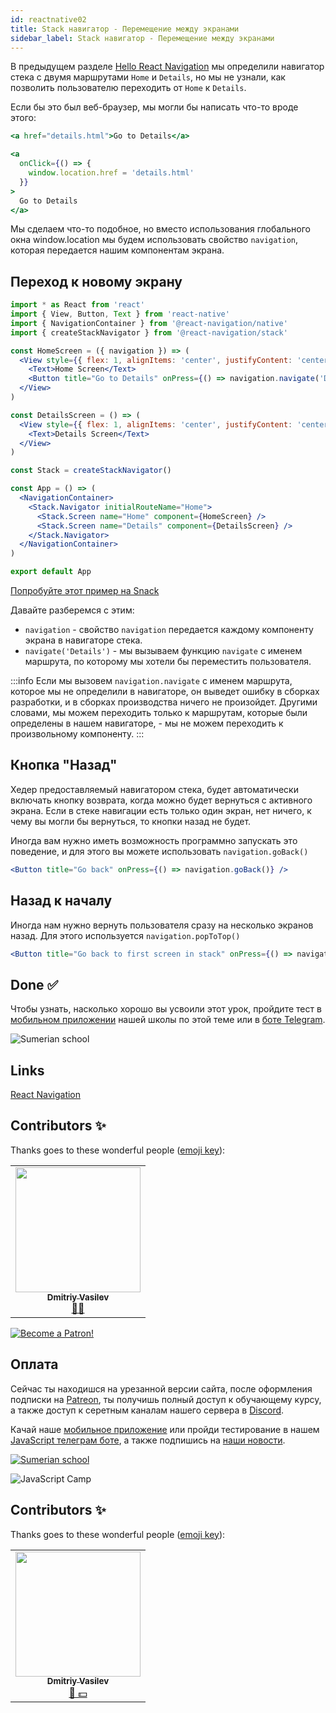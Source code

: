 ```yaml
---
id: reactnative02
title: Stack навигатор - Перемещение между экранами
sidebar_label: Stack навигатор - Перемещение между экранами
---
```


В предыдущем разделе [Hello React Navigation](https://www.jscamp.app/docs/react-navigation/reactnative01) мы определили навигатор стека с двумя маршрутами `Home` и `Details`, но мы не узнали, как позволить пользователю переходить от `Home` к `Details`.

Если бы это был веб-браузер, мы могли бы написать что-то вроде этого:

```jsx
<a href="details.html">Go to Details</a>
```

```jsx
<a
  onClick={() => {
    window.location.href = 'details.html'
  }}
>
  Go to Details
</a>
```
Мы сделаем что-то подобное, но вместо использования глобального окна window.location мы будем использовать свойство `navigation`, которая передается нашим компонентам экрана.

## Переход к новому экрану

```jsx {6,9} title="App.js" 
import * as React from 'react'
import { View, Button, Text } from 'react-native'
import { NavigationContainer } from '@react-navigation/native'
import { createStackNavigator } from '@react-navigation/stack'

const HomeScreen = ({ navigation }) => (
  <View style={{ flex: 1, alignItems: 'center', justifyContent: 'center' }}>
    <Text>Home Screen</Text>
    <Button title="Go to Details" onPress={() => navigation.navigate('Details')} />
  </View>
)

const DetailsScreen = () => (
  <View style={{ flex: 1, alignItems: 'center', justifyContent: 'center' }}>
    <Text>Details Screen</Text>
  </View>
)

const Stack = createStackNavigator()

const App = () => (
  <NavigationContainer>
    <Stack.Navigator initialRouteName="Home">
      <Stack.Screen name="Home" component={HomeScreen} />
      <Stack.Screen name="Details" component={DetailsScreen} />
    </Stack.Navigator>
  </NavigationContainer>
)

export default App
```

[Попробуйте этот пример на Snack](https://snack.expo.io/?platform=android&name=Hello%20React%20Navigation%20%7C%20React%20Navigation&dependencies=%40expo%2Fvector-icons%40*%2C%40react-native-community%2Fmasked-view%40*%2Creact-native-gesture-handler%40*%2Creact-native-pager-view%40*%2Creact-native-paper%40%5E4.7.2%2Creact-native-reanimated%40*%2Creact-native-safe-area-context%40*%2Creact-native-screens%40*%2Creact-native-tab-view%40%5E3.0.0%2C%40react-navigation%2Fbottom-tabs%40%5E6.0.0-next.1%2C%40react-navigation%2Fdrawer%40%5E6.0.0-next.1%2C%40react-navigation%2Fmaterial-bottom-tabs%40%5E6.0.0-next.1%2C%40react-navigation%2Fmaterial-top-tabs%40%5E6.0.0-next.1%2C%40react-navigation%2Fnative%40%5E6.0.0-next.1%2C%40react-navigation%2Fstack%40%5E6.0.0-next.6&hideQueryParams=true&sourceUrl=https%3A%2F%2Freactnavigation.org%2Fexamples%2F6.x%2Fnew-screen.js)

Давайте разберемся с этим:

- `navigation` - свойство `navigation` передается каждому компоненту экрана в навигаторе стека.
- `navigate('Details')` - мы вызываем функцию `navigate` с именем маршрута, по которому мы хотели бы переместить пользователя.

:::info
Если мы вызовем `navigation.navigate` с именем маршрута, которое мы не определили в навигаторе, он выведет ошибку в сборках разработки, и в сборках производства ничего не произойдет. Другими словами, мы можем переходить только к маршрутам, которые были определены в нашем навигаторе, - мы не можем переходить к произвольному компоненту.
:::

## Кнопка "Назад"
Хедер предоставляемый навигатором стека, будет автоматически включать кнопку возврата, когда можно будет вернуться с активного экрана. Если в стеке навигации есть только один экран, нет ничего, к чему вы могли бы вернуться, то кнопки назад не будет.

Иногда вам нужно иметь возможность программно запускать это поведение, и для этого вы можете использовать `navigation.goBack()`

```jsx
<Button title="Go back" onPress={() => navigation.goBack()} />
```

## Назад к началу
Иногда нам нужно вернуть пользователя сразу на несколько экранов назад. Для этого используется `navigation.popToTop()`

```jsx
<Button title="Go back to first screen in stack" onPress={() => navigation.popToTop()} />
```



## Done ✅

Чтобы узнать, насколько хорошо вы усвоили этот урок, пройдите тест в [мобильном приложении](http://onelink.to/njhc95) нашей школы по этой теме или в [боте Telegram](https://t.me/javascriptcamp_bot).

![Sumerian school](/img/app.jpg)

## Links

[React Navigation](https://reactnavigation.org/docs/6.x/navigating)

## Contributors ✨

Thanks goes to these wonderful people ([emoji key](https://allcontributors.org/docs/en/emoji-key)):

<table>
  <tr>
    <td align="center"><a href="https://fullstackserverless.github.io/"><img src="https://avatars0.githubusercontent.com/u/6774813?v=4?s=200" width="200px;" alt=""/><br /><sub><b>Dmitriy Vasilev</b></sub></a><br /> <a href="https://github.com/gHashTag/react-native-village/commits?author=gHashTag" title="Documentation">📖💲</a></td>
  </tr>
</table>

[![Become a Patron!](/img/logo/patreon.jpg)](https://www.patreon.com/bePatron?u=31769291)

## Оплата

Сейчас ты находишся на урезанной версии сайта, после оформления подписки на [Patreon](https://www.patreon.com/javascriptcamp), ты получишь полный доступ к обучающему курсу, а также доступ к серетным каналам нашего сервера в [Discord](https://discord.gg/6GDAfXn).  

Качай наше [мобильное приложение](http://onelink.to/njhc95) или пройди тестирование в нашем [JavaScript телеграм боте](https://t.me/javascriptcamp_bot), а также подпишись на [наши новости](https://t.me/javascriptapp).


[![Sumerian school](/img/app.jpg)](http://onelink.to/njhc95)

![JavaScript Camp](/img/bandlink.png)

## Contributors ✨

Thanks goes to these wonderful people ([emoji key](https://allcontributors.org/docs/en/emoji-key)):


<table>
  <tr>
    <td align="center"><a href="https://fullstackserverless.github.io/"><img src="https://avatars0.githubusercontent.com/u/6774813?v=4?s=200" width="200px;" alt=""/><br /><sub><b>Dmitriy Vasilev</b></sub></a><br /><a href="#financial-gHashTag" title="Financial">📖 💵</a></td>
  </tr>
</table>
